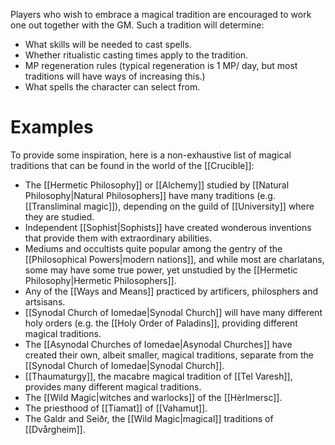 Players who wish to embrace a magical tradition are encouraged to work one out together with the GM. Such a tradition will determine:
- What skills will be needed to cast spells.
- Whether ritualistic casting times apply to the tradition. 
- MP regeneration rules (typical regeneration is 1 MP/ day, but most traditions will have ways of increasing this.)
- What spells the character can select from.

# Examples
To provide some inspiration,  here is a non-exhaustive list of magical traditions that can be found in the world of the [[Crucible]]:
- The [[Hermetic Philosophy]] or [[Alchemy]] studied by [[Natural Philosophy|Natural Philosophers]] have many traditions (e.g. [[Transliminal magic]]), depending on the guild of [[University]] where they are studied.
- Independent [[Sophist|Sophists]] have created wonderous inventions that provide them with extraordinary abilities.
- Mediums and occultists quite popular among the gentry of the [[Philosophical Powers|modern nations]], and while most are charlatans, some may have some true power, yet unstudied by the [[Hermetic Philosophy|Hermetic Philosophers]].
- Any of the [[Ways and Means]] practiced by artificers, philosphers and artsisans.
- [[Synodal Church of Iomedae|Synodal Church]] will have many different holy orders (e.g. the [[Holy Order of Paladins]], providing different magical traditions. 
- The [[Asynodal Churches of Iomedae|Asynodal Churches]] have created their own, albeit smaller, magical traditions, separate from the [[Synodal Church of Iomedae|Synodal Church]].
- [[Thaumaturgy]], the macabre magical tradition of [[Tel Varesh]], provides many different magical traditions.
- The [[Wild Magic|witches and warlocks]] of the [[Hèrlmersc]].
- The priesthood of [[Tiamat]] of [[Vahamut]].
- The Galdr and Seiðr, the [[Wild Magic|magical]] traditions of [[Dvårgheim]].